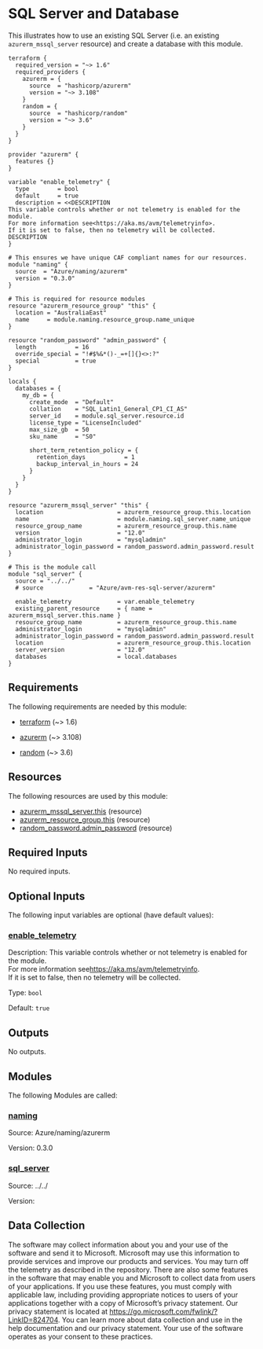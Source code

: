 <!-- BEGIN_TF_DOCS -->
# SQL Server and Database

This illustrates how to use an existing SQL Server (i.e. an existing `azurerm_mssql_server` resource) and create a database with this module.

```hcl
terraform {
  required_version = "~> 1.6"
  required_providers {
    azurerm = {
      source  = "hashicorp/azurerm"
      version = "~> 3.108"
    }
    random = {
      source  = "hashicorp/random"
      version = "~> 3.6"
    }
  }
}

provider "azurerm" {
  features {}
}

variable "enable_telemetry" {
  type        = bool
  default     = true
  description = <<DESCRIPTION
This variable controls whether or not telemetry is enabled for the module.
For more information see<https://aka.ms/avm/telemetryinfo>.
If it is set to false, then no telemetry will be collected.
DESCRIPTION
}

# This ensures we have unique CAF compliant names for our resources.
module "naming" {
  source  = "Azure/naming/azurerm"
  version = "0.3.0"
}

# This is required for resource modules
resource "azurerm_resource_group" "this" {
  location = "AustraliaEast"
  name     = module.naming.resource_group.name_unique
}

resource "random_password" "admin_password" {
  length           = 16
  override_special = "!#$%&*()-_=+[]{}<>:?"
  special          = true
}

locals {
  databases = {
    my_db = {
      create_mode  = "Default"
      collation    = "SQL_Latin1_General_CP1_CI_AS"
      server_id    = module.sql_server.resource.id
      license_type = "LicenseIncluded"
      max_size_gb  = 50
      sku_name     = "S0"

      short_term_retention_policy = {
        retention_days           = 1
        backup_interval_in_hours = 24
      }
    }
  }
}

resource "azurerm_mssql_server" "this" {
  location                     = azurerm_resource_group.this.location
  name                         = module.naming.sql_server.name_unique
  resource_group_name          = azurerm_resource_group.this.name
  version                      = "12.0"
  administrator_login          = "mysqladmin"
  administrator_login_password = random_password.admin_password.result
}

# This is the module call
module "sql_server" {
  source = "../../"
  # source             = "Azure/avm-res-sql-server/azurerm"

  enable_telemetry             = var.enable_telemetry
  existing_parent_resource     = { name = azurerm_mssql_server.this.name }
  resource_group_name          = azurerm_resource_group.this.name
  administrator_login          = "mysqladmin"
  administrator_login_password = random_password.admin_password.result
  location                     = azurerm_resource_group.this.location
  server_version               = "12.0"
  databases                    = local.databases
}
```

<!-- markdownlint-disable MD033 -->
## Requirements

The following requirements are needed by this module:

- <a name="requirement_terraform"></a> [terraform](#requirement\_terraform) (~> 1.6)

- <a name="requirement_azurerm"></a> [azurerm](#requirement\_azurerm) (~> 3.108)

- <a name="requirement_random"></a> [random](#requirement\_random) (~> 3.6)

## Resources

The following resources are used by this module:

- [azurerm_mssql_server.this](https://registry.terraform.io/providers/hashicorp/azurerm/latest/docs/resources/mssql_server) (resource)
- [azurerm_resource_group.this](https://registry.terraform.io/providers/hashicorp/azurerm/latest/docs/resources/resource_group) (resource)
- [random_password.admin_password](https://registry.terraform.io/providers/hashicorp/random/latest/docs/resources/password) (resource)

<!-- markdownlint-disable MD013 -->
## Required Inputs

No required inputs.

## Optional Inputs

The following input variables are optional (have default values):

### <a name="input_enable_telemetry"></a> [enable\_telemetry](#input\_enable\_telemetry)

Description: This variable controls whether or not telemetry is enabled for the module.  
For more information see<https://aka.ms/avm/telemetryinfo>.  
If it is set to false, then no telemetry will be collected.

Type: `bool`

Default: `true`

## Outputs

No outputs.

## Modules

The following Modules are called:

### <a name="module_naming"></a> [naming](#module\_naming)

Source: Azure/naming/azurerm

Version: 0.3.0

### <a name="module_sql_server"></a> [sql\_server](#module\_sql\_server)

Source: ../../

Version:

<!-- markdownlint-disable-next-line MD041 -->
## Data Collection

The software may collect information about you and your use of the software and send it to Microsoft. Microsoft may use this information to provide services and improve our products and services. You may turn off the telemetry as described in the repository. There are also some features in the software that may enable you and Microsoft to collect data from users of your applications. If you use these features, you must comply with applicable law, including providing appropriate notices to users of your applications together with a copy of Microsoft’s privacy statement. Our privacy statement is located at <https://go.microsoft.com/fwlink/?LinkID=824704>. You can learn more about data collection and use in the help documentation and our privacy statement. Your use of the software operates as your consent to these practices.
<!-- END_TF_DOCS -->